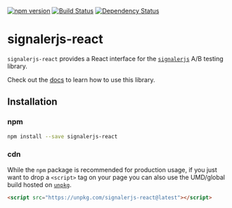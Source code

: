 [![npm version](https://badge.fury.io/js/signalerjs-react.svg)](http://badge.fury.io/js/signalerjs-react)
[![Build Status](https://secure.travis-ci.org/customink/signalerjs-react.svg?branch=master)](http://travis-ci.org/customink/signalerjs-react)
[![Dependency Status](https://david-dm.org/customink/signalerjs-react.svg)](https://david-dm.org/customink/signalerjs-react)

# signalerjs-react

`signalerjs-react` provides a React interface for the [`signalerjs`](https://github.com/customink/signalerjs) A/B testing library.

 Check out the [docs](docs) to learn how to use this library.

## Installation

### npm

```sh
npm install --save signalerjs-react
```

### cdn

While the `npm` package is recommended for production usage, if you just want to drop a `<script>` tag on your page you can also use the UMD/global build hosted on [`unpkg`](https://unpkg.com/signalerjs-react).

```html
<script src="https://unpkg.com/signalerjs-react@latest"></script>
```
